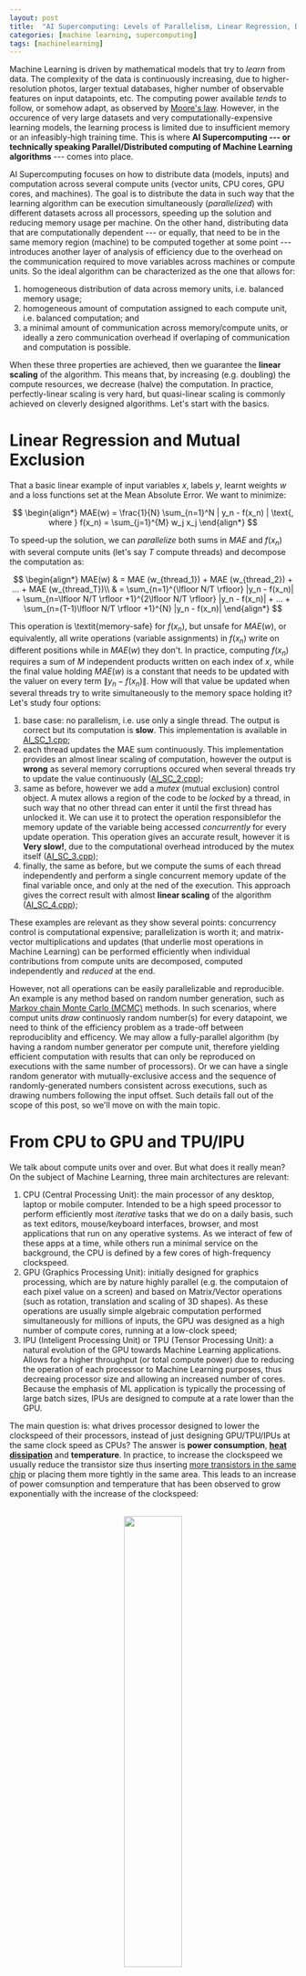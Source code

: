 ```yaml
---
layout: post
title:  "AI Supercomputing: Levels of Parallelism, Linear Regression, DNNs and CNNs"
categories: [machine learning, supercomputing]
tags: [machinelearning]
---
```



Machine Learning is driven by mathematical models that try to *learn* from data. The complexity of the data is continuously increasing, due to higher-resolution photos, larger textual databases, higher number of observable features on input datapoints, etc. The computing power available *tends* to follow, or somehow adapt, as observed by [Moore's law](https://en.wikipedia.org/wiki/Moore%27s_law). However, in the occurence of very large datasets and very computationally-expensive learning models, the learning process is limited due to insufficient memory or an infeasibly-high training time. This is where **AI Supercomputing --- or technically speaking Parallel/Distributed computing of Machine Learning algorithms** ---  comes into place. 

AI Supercomputing focuses on how to distribute data (models, inputs) and computation across several compute units (vector units, CPU cores, GPU cores, and machines). The goal is to distribute the data in such way that the learning algorithm can be execution simultaneously (*parallelized*) with different datasets across all processors, speeding up the solution and reducing memory usage per machine. On the other hand, distributing data that are computationally dependent --- or equally, that need to be in the same memory region (machine) to be computed together at some point --- introduces another layer of analysis of efficiency due to the overhead on the communication required to move variables across machines or compute units. So the ideal algorithm can be characterized as the one that allows for:

1. homogeneous distribution of data across memory units, i.e. balanced memory usage;
2. homogeneous amount of computation assigned to each compute unit, i.e. balanced computation; and
3. a minimal amount of communication across memory/compute units, or ideally a zero communication overhead if overlaping of communication and computation is possible.

When these three properties are achieved, then we guarantee the **linear scaling** of the algorithm. This means that, by increasing (e.g. doubling) the compute resources, we decrease (halve) the computation. In practice, perfectly-linear scaling is very hard, but quasi-linear scaling is commonly achieved on cleverly designed algorithms. Let's start with the basics.


# Linear Regression and Mutual Exclusion

That a basic linear example of input variables $x$, labels $y$, learnt weights $w$ and a loss functions set at the Mean Absolute Error.
We want to minimize:

$$
\begin{align*}
MAE(w)  = \frac{1}{N} \sum_{n=1}^N | y_n - f(x_n) | \text{, where } f(x_n) = \sum_{j=1}^{M} w_j x_j
\end{align*}
$$


To speed-up the solution, we can *parallelize* both sums in $MAE$ and $f(x_n)$ with several compute units (let's say $T$ compute threads) and decompose the computation as:

$$
\begin{align*}
MAE(w) & = MAE (w_{thread_1}) + MAE (w_{thread_2}) + ... + MAE (w_{thread_T})\\
& = \sum_{n=1}^{\lfloor N/T \rfloor} |y_n - f(x_n)| +  \sum_{n=\lfloor N/T \rfloor +1}^{2\lfloor N/T \rfloor} |y_n - f(x_n)| + ... + \sum_{n=(T-1)\lfloor N/T \rfloor +1}^{N} |y_n - f(x_n)|
\end{align*}
$$

This operation is \textit{memory-safe} for $f(x_n)$, but unsafe for $MAE(w)$, or equivalently, all write operations (variable assignments) in $f(x_n)$ write on different positions while in $MAE(w)$ they don't. In practice, computing $f(x_n)$ requires a sum of $M$ independent products written on each index of $x$, while the final value holding $MAE(w)$ is a constant that needs to be updated with the valuer on every term $\|y_n - f(x_n)\|$. How will that value be updated when several threads try to write simultaneously to the memory space holding it? Let's study four options:

1. base case: no parallelism, i.e. use only a single thread. The output is correct but its computation is **slow**. This implementation is available in <a href="/assets/AI-Supercomputing/AI_SC_1.cpp">AI\_SC\_1.cpp</a>;
2. each thread updates the MAE sum continuously. This implementation provides an almost linear scaling of computation, however the output is **wrong** as several memory corruptions occured when several threads try to update the value continuously (<a href="/assets/AI-Supercomputing/AI_SC_2.cpp">AI\_SC\_2.cpp</a>);
3. same as before, however we add a *mutex* (mutual exclusion) control object. A mutex allows a region of the code to be *locked* by a thread, in such way that no other thread  can enter it until the first thread has unlocked it. We can use it to protect the operation responsiblefor the memory update of the variable being accessed *concurrently* for every update operation. This operation gives an accurate result, however it is **Very slow!**, due to the computational overhead introduced by the mutex itself (<a href="/assets/AI-Supercomputing/AI_SC_3.cpp">AI\_SC\_3.cpp</a>);
4. finally, the same as before, but we compute the sums of each thread independently and perform a single concurrent memory update of the final variable once, and only at the ned of the execution. This approach gives the correct result with almost **linear scaling** of the algorithm (<a href="/assets/AI-Supercomputing/AI_SC_4.cpp">AI\_SC\_4.cpp</a>);

These examples are relevant as they show several points: concurrency control is computational expensive; parallelization is worth it; and matrix-vector multiplications and updates (that underlie most operations in Machine Learning) can be performed efficiently when individual contributions from compute units are decomposed, computed independently and *reduced* at the end.

However, not all operations can be easily parallelizable and reproducible. An example is any method based on random number generation, such as [Markov chain Monte Carlo (MCMC)](https://en.wikipedia.org/wiki/Markov_chain_Monte_Carlo) methods. In such scenarios, where comput units *draw* continuosly random number(s) for every datapoint, we need to think of the efficiency problem as a trade-off between reproduciblity and efficency. We may allow a fully-parallel algorithm (by having a random number generator per compute unit, therefore yielding efficient computation with results that can only be reproduced on executions with the same number of processors). Or we can have a single random generator with mutually-exclusive access and the sequence of randomly-generated numbers consistent across executions, such as drawing numbers following the input offset. Such details fall out of the scope of this post, so we'll move on with the main topic.

# From CPU to GPU and TPU/IPU

We talk about compute units over and over. But what does it really mean? On the subject of Machine Learning, three main architectures are relevant:
1. CPU (Central Processing Unit): the main processor of any desktop, laptop or mobile computer. Intended to be a high speed processor to perform efficiently most *iterative* tasks that we do on a daily basis, such as text editors, mouse/keyboard interfaces, browser, and most applications that run on any operative systems. As we interact of few of these apps at a time, while others run a minimal service on the background, the CPU is defined by a few cores of high-frequency clockspeed. 
2. GPU (Graphics Processing Unit): initially designed for graphics processing, which are by nature highly parallel (e.g. the computaion of each pixel value on a screen) and based on Matrix/Vector operations (such as rotation, translation and scaling of 3D shapes). As these operations are usually simple algebraic computation performed simultaneously for millions of inputs, the GPU was designed as a high number of compute cores, running at a low-clock speed;
3. IPU (Inteligent Processing Unit) or TPU (Tensor Processing Unit): a natural evolution of the GPU towards Machine Learning applications. Allows for a higher throughput (or total compute power) due to reducing the operation of each processor to Machine Learning purposes, thus decreaing processor size and allowing an increased number of cores. Because the emphasis of ML application is typically the processing of large batch sizes, IPUs are designed to compute at a rate lower than the GPU. 

The main question is: what drives processor designed to lower the clockspeed of their processors, instead of just designing GPU/TPU/IPUs at the same clock speed as CPUs? The answer is **power consumption**, **[heat dissipation](https://en.wikipedia.org/wiki/List_of_CPU_power_dissipation_figures)** and **temperature**. In practice, to increase the clockspeed we usually reduce the transistor size thus inserting [more transistors in the same chip](https://en.wikipedia.org/wiki/Transistor_count) or placing them more tightly in the same area. This leads to an increase of power comsunption and temperature that has been observed to grow exponentially with the increase of the clockspeed: 

<p align="center">
<br/>
<img width="45%" height="45%" src="/assets/AI-Supercomputing/a53-power-curve.png"/><br/>
<br/><small>Exponential increase of power comsumption (y axis) for a linear increase of processor frequency (x axis),<br/> for one to four cores (colour coded) of the Samsung Exynos 7420 processor. (source: <a href="https://www.anandtech.com/show/9330/exynos-7420-deep-dive/5">AnandTech</a>)</small>
</p>


The take-home message is: in regression problems, since computational reductions happens rarely and are very efficient (as we saw on the Linear Regression example), then the hardware feature that dictates performance is total GHz across all compute cores. Or more importantly, number of **FLOPs** )(Floating Point Operations per second), since a processor instruction can execute simultaneously several operations, using a techique called [SIMD (Single Instruction Multiple Data](https://en.wikipedia.org/wiki/SIMD) or [MIMD (Multiple Instructions Multiple Data)](https://en.wikipedia.org/wiki/MIMD). We'll skip the details about SIMD and MIMD functioning as they're not relevant in the context of this post. 

Looking at the previous plot, we see that, to efficiently maximize GHz/FLOPs throughput, one is much more efficient by having several processors of low clock frequency, instead of fewer of a higher frequency. This is, at a very high level, the main different between a CPU and a GPU architecture, and this explains why GPUs tend to be the preferred choice to compute Machine Learning trainign problems. This phylosophy led to the creation of [TPUs (Tenso Processing Units)](https://en.wikipedia.org/wiki/Tensor_processing_unit) and [IPUs (Inteligent Processing Unit)](https://www.graphcore.ai/products/ipu), that explore this trade-off of number of cores vs clock-frequency, with lower-precision floating point representations (to maximize SIMD), and ML-specialized logical units on the processors, to augment further the throughput. Comparing a common CPU, GPU, and IPU used in compute clusters dedicated to ML tasks:


|                    | **cores x clock-frequency**  $\hspace{1cm}$ | **FLOPs (32 bits representation)**  $\hspace{1cm}$ | **Max RAM** |
|---------------------	|-----------------------------	|------------------------------------	|-------------	|
| **Intel Xeon 8180** $\hspace{1cm}$ | 28x 2.5 Ghz 	| 1.36 TFLOPS 		| 768 GB       	|
| **Tesla K80**       	| 4992x 0.56 Ghz             	| 8.73 TFLOPS                         	| 2x 12GB     	|
| **Graphcore IPU**   	| 1216 x 1.6Ghz [1]           	| 31.1 TFLOPS                     	| 304 MiB [2] 	|
|---------------------	|-----------------------------	|------------------------------------	|-------------	|

<br/>
Some important remarks on the IPU architecture: [1] TPUs use Accumulating Matrix Product (AMP) units, allowing 16 single-precision floating point operations per clock cycle, therefore the processor is not directly comparable by looking simply at core count and clock-frequency. Also, [2] small memory is compensated by a very low latency between processor and memory, allowing onloading of offloading of large datasets more efficiently. To learn more about Graphcore's IPU, see the technical report [Dissecting the Graphcore IPU Architecture via Microbenchmarking, Citadel Technical Report, 7 December 2019](https://www.graphcore.ai/products/ipu).

One main observation derives from the previous table. Memory bandwidth increases from CPU to GPU to IPU, however its total capacity is reduced. We will discuss next how this limitation by continuously on-/offloading only the required data to the memory.

# CPU offloading (vDNN)

A common technique to handle memory limitations is CPU offloading. The main rationale behind it is to identify and move to the GPU only the portions of data that are required for each computation step. A good example is the training of a multi-layer Deep Neural Network. 

We've seen before on a previous post about [Deep Neural Networks]({{ site.baseurl }}{% post_url 2018-02-27-Deep-Neural-Networks %}), that the output $x$ for a given layer $l$ of the network, is represent as:

$$
x^{(l)} = f^{(l)} (x^{(l-1)}) = \phi ((W^{(l)})^T x^{(l-1)})
$$

where $\phi$ is the activation function. The loss is then computed by taking into account the groundtrugh $y$ and the composition of the ouputs of all layers in the neural network, ie:

$$
L = \frac{1}{N} \sum_{n=1}^N | y_n - f^{(L+1)} \circ ... \circ f^{(2)} \circ f^{(1)} (x_n^{(0)}) |
$$

The important concept here is the **composition** of the $f$ function throughout layers. In practice one only needs the current layer's state and previous layer output to perform the computation at every layer. This concept has been explored by the [vDNN (Rhu et al.)](https://arxiv.org/pdf/1602.08124.pdf) and [vDNN+ (Shiram et al)](https://www.cse.iitb.ac.in/~shriramsb/submissions/GPU_mem_ML.pdf) implementations: 

<p align="center">
<br/>
<img width="45%" height="45%" src="/assets/AI-Supercomputing/vDNN.png"/><br/>
<br/><small>An overview of the vDNN(+) implementation on a convolutional neural network. Red arrays represent the data flow of variables $x$ and $y$ (layers input and output) during forward propagation. Blue arrows represent data flow during bacward progagation. Yellow arrows represent weight variables. Yellow arrow represent the *variables workspace in cuDNN*, needed in certain convolutional algorithms. Source: <a href="https://arxiv.org/pdf/1602.08124.pdf">vDNN (Rhu et al.)</a></small>
</p>

The concept is simple: we store the complete model in CPU memory (or hard-drive if required), and move the active layer into GPU memory when it needs to be computed. To reduce the waiting time of pushing and pulling a layer into the GPU, a viable optimization is to copy asynchronously (ie on the background) the next layer to be computed, while computing the current layer's update.

We'll start with the forward pass. Looking at the initial formulation of $x^{(l)}$, we can isolate which variables are used during the forward pass of a given layer. For the computation of the output of a given layer, we need the weights of the neurons in the current layer ($W^{(l)}$) and the outputs of previous layer neurons $x^{(l-1)}$.
Therefore, for a given layer, the forward pass is represented as:

<p align="center">
<br/>
<img width="45%" height="45%" src="/assets/AI-Supercomputing/vDNN2.png"/><br/>
<br/><small>The forward pass on the vDNN(+) implementation on convolutional neural network. Data not associated with the curent layer (N, yellow arrow) being processed are marked with black cross and can safely be removed from the GPU's memory. Input variables are $x^{(l-1)}$ (represented as X) and $W^{(l)}$ (as WS). Source: <a href="https://arxiv.org/pdf/1602.08124.pdf">vDNN (Rhu et al.)</a></small>
</p>


The backward propagation phase is trickier. Referring the same DNN post, we have represented the derivative of the loss of a given neuron $j$ in a given layer $l$, on the input $z^{(l)} = (W^{(l)})^T x^{(l-1)}$ as $\delta_j^{(l)}$ where:

$$
\delta_j^{(l)} =  \frac{\partial L_n}{\partial z_j^{(l)}} = \sum \frac{\partial L_n}{\partial z_k^{(l+1)}} \frac{\partial z_k^{(l+1)}}{\partial z_j^{(l)}} = \sum_k \delta_k^{(l+1)} W_{j,k}^{(l+1)} \phi '(z_j^{(l)})
$$

[//]: # and the final loss function over the weights as:
[//]: #
[//]: # $$
[//]: # \frac{\partial L_n}{\partial w_{i,j}^{(l)}} = \sum \frac{\partial L_n}{\partial z_k^{(l)}} \frac{\partial z_k^{(l)}}{\partial w_{i,j}^{(l)}} = \delta_j^{(l)} x_j^{(l-1)}
[//]: # $$


i.e., for the backward propagation, we require both the input variable $x^{(l-1)}$ (inside $z_j^{(l)}$), the weights $W^{(l+1)}$ and the derivatives $\delta_j^{(l+1)}$. This can now be represented as: 

<p align="center">
<br/>
<img width="45%" height="45%" src="/assets/AI-Supercomputing/vDNN3.png"/><br/>
<br/><small>The back propagation phase on the vDNN(+) implementation on convolutional neural network. Data not associated with the curent layer (2, yellow arrow) being processed are marked with black cross and can safely be removed from the GPU's memory. Input variables are $x^{(l-1)}$ (represented as X),  $W^{(l+1)}$ (as WS) and $\delta_j^{(l+1)}$ (as dY). Source: <a href="https://arxiv.org/pdf/1602.08124.pdf">vDNN (Rhu et al.)</a></small>
</p>


# Pipeline Parallelism (G-Pipe, PipeDream)

Take the previous neural network with 4 layers stored across a network of CPUs, GPUs or other processors. For simplicity we'll call the designated compute unit as a *Worker*. If we allocate each Worker to a layer of the network, we could perform a distributed execution of the training where input and output of connecting layers are communited among the respective Workers. A timeline of the execution could then be represented as:

<p align="center">
<br/>
<img width="35%" height="35%" src="/assets/AI-Supercomputing/Pipedream_DNN_pipeline.PNG"/><br/>
<br/><small>Left-to-right timeline of a serial execution of the training of a deep/convolutional neural net divided across 4 compute units (*Workers*). Blue squares represent forward passes. Green squares represent backward passes and are defined by two computation steps. Number on each square is the input batch index. Black squares represent moments of idleness, i.e. worker is not performing  any computation. <br/>Source: <a href="https://www.microsoft.com/en-us/research/publication/pipedream-generalized-pipeline-parallelism-for-dnn-training/">PipeDream: Generalized Pipeline Parallelism for DNN Training (Mirosoft, arXiv)</a>
</small>
</p>

We notice that most of the available compute time is spent... doing nothing. This is due to the data dependency across layers: one worker can only proceed with forward (backward) pass when the worker with the next (previous) index has finished its computation. A possible improvement is to process several batches simultaneously by using a pipelining technique. In practice, we *feed* to the neural network one groupd of batches (with a batch count equal to the number of workers), that are past iteratively to the model, i.e. one batch at a time. At every iteration, a worker performs its forward (backward) pass and passes the relevant data to the following (previous) layer. Therefore, after a number of phases equal to the workers count, all workers have been allocation some comptuation. Each group of batches is executed using the weights (states) computed at the end of the previous group. The synchronization of work, and weight update, happens at a *flush* phase where the model waits for the backward pass of all batches to terminate. This approach is detailled on [Google, GPipe: Efficient Training of Giant Neural Networks using Pipeline Parallelism, ArXiv](https://arxiv.org/abs/1811.06965) and can be illustrated as:

<p align="center">
<br/>
<img width="45%" height="45%" src="/assets/AI-Supercomputing/Pipedream_DNN_pipeline_parallel.PNG"/><br/>
<br/><small>A pipeline execution of groups of batches, computed as a forward phase of all batches in a group, followed by a backward phase of all batches in the same group. Implementation details in <a href="https://arxiv.org/abs/1811.06965">Google, GPipe: Efficient Training of Giant Neural Networks using Pipeline Parallelism, ArXiv</a>. Image source: <a href="https://www.microsoft.com/en-us/research/publication/pipedream-generalized-pipeline-parallelism-for-dnn-training/">PipeDream: Generalized Pipeline Parallelism for DNN Training (Mirosoft, arXiv)</a>
</small>
</p>

Can we do better? Yes! In fact, there's still a big limitation in the previous method: the computation is divided in two chunks referring to a set of forward and a set of backward computation steps, leading to high moments of idleness at the start and end of each computation chunk. However, this is a very restrictive dependency. In fact, we only need to start the backward pass of a single batch we need only the forward pass of that particular batch, and not all backward passes. This property has been explored by [Microsoft, PipeDream: Generalized Pipeline Parallelism for DNN Training, arXiv](https://www.microsoft.com/en-us/research/publication/pipedream-generalized-pipeline-parallelism-for-dnn-training/), and the main ideas are:
- the backward pass of a given batch starts immediately after the forward pass has finished;
- if a worker is allocated a forward pass and a backward pass on the same compute iteration, prioritize the backward pass and compute the forward pass when available;

This final workflow provides a better usage of compute resources, as illustrated in the following picture:

<p align="center">
<br/>
<img width="45%" height="45%" src="/assets/AI-Supercomputing/Pipedream_DNN_pipeline_parallel_Microsoft.PNG"/><br/>
<br/><small>A pipeline execution of a sequence of batches using the PipeDream strategy. A backward phase of a task is initiated as soon as its related forward phase has finished. Bacward passes are always prioritized over forward passes on each worker. Implementation details and image aource: <a href="https://www.microsoft.com/en-us/research/publication/pipedream-generalized-pipeline-parallelism-for-dnn-training/">PipeDream: Generalized Pipeline Parallelism for DNN Training (Mirosoft, arXiv)</a>
</small>
</p>



# Data Parallelism 

Data Parallelism refers to the family of methods that perform parallelism at the data level, i.e. where the parallelism happens by parallelizing the dataset by allocating distinct batches to processors. The previous examples of pipelining are also part of the data parallelism family, since multiple batches are executed simultaneously, even though it's not a *purely-parallel* implementation as the batches are processed iteratively and not simultaneously.

Another common approach relies simple on the duplication of the model and batch-parallelism by allocating different batches to different models. The rationale is simple. A copy of the model is instantiated on every processor. Input dataset is distributed equally across all processors. The final weight update is computed as the average of the weights of the model on every processor.

<p align="center">
<br/>
<img width="50%" height="50%" src="/assets/AI-Supercomputing/DNN_data_parallelism.png"/><br/>
<br/><small>An illustration of DNN data parallelism on two processors $p0$ and $p1$ computing a dataset divided on two equally-sized batches of datapoints. Execution of both batches occurs in parallel on both processors. The final weight update is provided by the average weights on each model.
</small>
</p>

The main advantadge of this method is the linear increase in efficiency, i.e. by doubling the amount of processors, we reduce the training time by half. However, it's not feasible for large inputs or models, since it requires a duplication of the entire compute model on all compute units.

As a final note, this method does not always require the same network to be copied over to each compute unit. An example of this property is the [dropout]({{ site.baseurl }}{% post_url 2018-02-27-Deep-Neural-Networks %}) technique utilized in Deep Neural Nets, where training on several distinct networks are executed simultaneously (even though usually the same data is executed on all models).

For a thorough analysis of the topic, take a look at the paper [Measuring the Effects of Data Parallelism on Neural Network Training (Google Labs, arXiv)](https://arxiv.org/abs/1811.03600)

#Model parallelism

Model parallelism is another general term for the family of methods that perform parallelism at the model level, i.e. the data being distributed across different processors is not the datapoints but the model states. In fact, we can thing of the previous pipelining parallelism as model parallelism as well, as the model is divided layer-wise across several compute node. There are other methods for model parallelims, with the most common being the division and allocation of the dimensionality space of input data and model across processors: 

<p align="center">
<br/>
<img width="40%" height="40%" src="/assets/AI-Supercomputing/DNN_model_parallelism.png"/><br/>
<br/><small>A representation of a DNN model parallelism on two processors $p0$ and $p1$. Input dataset and model parameters are divided across processors based on their dimensions. Red lines represent weights that have to be communicated to a processor different than the one holding the state of the input data for the same dimension.
</small>
</p>

Looking at the previous picture, we notice a major drawback in this method. During trainig, the constant usage of sums of products over the compute input space, will force processors to continuously communicate those variables among themselves. This puts a big burden on the execution and requires a heavy communication phase at every layer of the network. Moreover, since the number of weights between two layers grows quadratically with the increase of neurons (for layers with neuron count $N_1$ and $N_2$, the number of weights are $N_1*N_2$), this method in not usable on large input spaces, as the communication becomes a bottleneck.

## Partial Model Parallelism (CNN)

Before throwing the towel on parallelism on the feature space, it is relevant to mention that model parallelism has some use cases where it is highly applicable and efficient. A common example is on the parallelism of very high resolution pictures on [Convolutional Neural Networks]({{ site.baseurl }}{% post_url 2018-02-27-Deep-Neural-Networks %}). In practice, due to the filter operator in CNNs, the dependencies (weights) between two neurons on sequential layers is not quadratic on the input (as before), but constant with size $F*F$ for a filter of size $F$.

This method has been detailed by [Dryden et al. (Improving Strong-Scaling of CNN Training by Exploiting Finer-Grained Parallelism, Proc. IPDPS 2019)](https://arxiv.org/pdf/1903.06681.pdf). The functioning is illustrated in the picture below and is as follows:
1. Input dataset (image pixels) are divided on the height and width dimensions across processors;
2. Dependencies among neurons on different dimenstions are limited to the $F \times F$ filter around each pixel. The weight updates can be computed directly if the neurons in the filter fall in the same processor's region, or need to be communicated (as before) otherwise. Neurons that need to be communication are denominated part of the *halo region* (picture below);
3. Similarly to the "CPU offloading (vDNN)" example above, values that needs to be communicated are:
	- input and weights during forward pass;
	- input weights and derivatives during backward pass;

<p align="center">
<br/>
<img width="70%" height="70%" src="/assets/AI-Supercomputing/argonne_parallel_2.PNG"/><br/>
<br/><small>
<b>Illustration of model parallelism applied to Convolutional Neural network. LEFT:</b> Parallelism of an image pixels across four processors $p0-p3$. <b><span style="color: red;">red box</span></b>: center of 3x3 convolution filter; <b><span style="color: red;">red arrow</span></b>: data movement required for updating neuron in center of filter; <b><span style="color: violet;">violet region:</span></b> <i>halo region</i> formed of the elements to be communicated at every step. <b>RIGHT:</b> communication between processors $p0$ and $p1$. <b><span style="color: red;">Red arrow</span></b>: forward pass dependencies; <b><span style="color: blue;">blue arrow</span></b>: backward pass dependencies;
</small>
</p>


Equations:
1. $ y_{k,f,i,j} = \sum_{c=0}^{C-1} \sum_{a=-O}^{O} \sum_{b=-O}^{O} x_{k,c,i+a,j+b} w_{f,c,a+O,b+O} $
2. $ \frac{dL}{dw_{f,c,a,b}} = \sum_{k=0}^{N-1} \sum_{i=0}^{H-1} \sum_{j=0}^{W-1} \frac{dL}{dy_{k, f, i, j}} x_{k, c, i+a-O, j+b-O} $
3. $ \frac{dL}{dx_{k,c,i,j}} = \sum_{j=0}^{F-1} \sum_{a=-O}^{O} \sum_{b=-O}^{O} \frac{dL}{dy_{k, f, i-a, j-b}} w_{f, c, a+O, b+O} $


### Closing Remarks

In this post, we have shown that:
- Machine Learning problems are highly-parallelizable due to efficient Matrix-vector multiplication and reductions;
- Memory in fast compute architectures is limited but this limitation can be usually overcome by utilizing memory dynamic offloading and onloading between GPU, CPU and Hard-drive;
- Multi-layer architectures can be efficiently parallized by utilizing pipeline techniques;
- Other data parallelism techniques allows a linear efficiency increase be replicating the model across compute resources and performing a final weight update by averaging across all models;
- Other model parallelism techniques that parallelize on the feature and latent dimensions space are highly ineficient, as the ammount of communication increases quadratically with the input and hidden layers siz;
	- However, models of local model partitioning such as Convolutional Neural Networks can be optimized by this technique due to the local filtering that limits the communication space to the neighborhood of neurons;

There's a class of models that have not been coveredy et: sequence data such as textual sentences. In such cases, the previous techniques can barely be applied due to the recursive nature of the training algorithm. We will cover this topic in the next post. 


